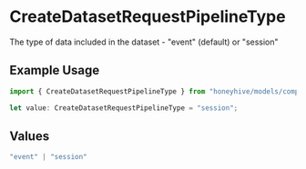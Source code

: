 # CreateDatasetRequestPipelineType

The type of data included in the dataset - "event" (default) or "session"

## Example Usage

```typescript
import { CreateDatasetRequestPipelineType } from "honeyhive/models/components";

let value: CreateDatasetRequestPipelineType = "session";
```

## Values

```typescript
"event" | "session"
```